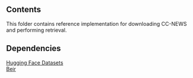 ## Contents

This folder contains reference implementation for downloading CC-NEWS and performing retrieval.

## Dependencies

[Hugging Face Datasets](https://huggingface.co/docs/datasets/index)  
[Beir](https://github.com/beir-cellar/beir)
